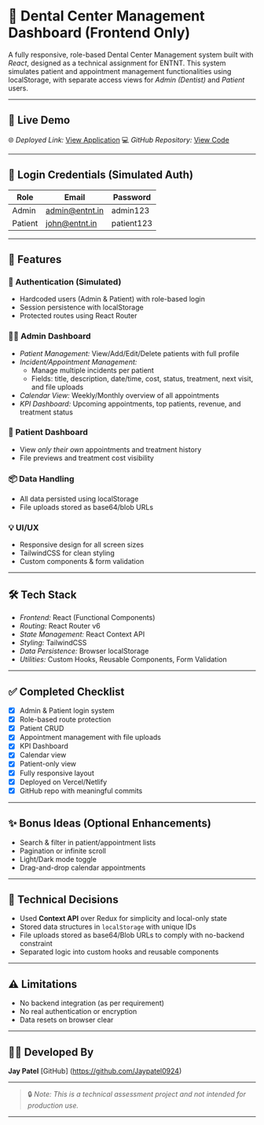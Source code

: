 # 🦷 Dental Center Management Dashboard (Frontend Only)

A fully responsive, role-based Dental Center Management system built with *React*, designed as a technical assignment for ENTNT. This system simulates patient and appointment management functionalities using localStorage, with separate access views for *Admin (Dentist)* and *Patient* users.

---

## 🚀 Live Demo

🌐 *Deployed Link:* [View Application]([https://your-deployed-app-link.com](https://dental-center-management-frontend.vercel.app/))  
💻 *GitHub Repository:* [View Code]([https://github.com/Jaypatel0924/Dental-Center-Management-Frontend])

---

## 🔐 Login Credentials (Simulated Auth)

| Role    | Email              | Password    |
|---------|--------------------|-------------|
| Admin   | admin@entnt.in     | admin123    |
| Patient | john@entnt.in      | patient123  |

---

## 🧩 Features

### 🔑 Authentication (Simulated)
- Hardcoded users (Admin & Patient) with role-based login
- Session persistence with localStorage
- Protected routes using React Router

### 👩‍⚕ Admin Dashboard
- *Patient Management:* View/Add/Edit/Delete patients with full profile
- *Incident/Appointment Management:* 
  - Manage multiple incidents per patient
  - Fields: title, description, date/time, cost, status, treatment, next visit, and file uploads
- *Calendar View:* Weekly/Monthly overview of all appointments
- *KPI Dashboard:* Upcoming appointments, top patients, revenue, and treatment status

### 👤 Patient Dashboard
- View *only their own* appointments and treatment history
- File previews and treatment cost visibility

### 📦 Data Handling
- All data persisted using localStorage
- File uploads stored as base64/blob URLs

### 💡 UI/UX
- Responsive design for all screen sizes
- TailwindCSS for clean styling
- Custom components & form validation

---

## 🛠 Tech Stack

- *Frontend:* React (Functional Components)
- *Routing:* React Router v6
- *State Management:* React Context API
- *Styling:* TailwindCSS
- *Data Persistence:* Browser localStorage
- *Utilities:* Custom Hooks, Reusable Components, Form Validation

---

## ✅ Completed Checklist

* [x] Admin & Patient login system
* [x] Role-based route protection
* [x] Patient CRUD
* [x] Appointment management with file uploads
* [x] KPI Dashboard
* [x] Calendar view
* [x] Patient-only view
* [x] Fully responsive layout
* [x] Deployed on Vercel/Netlify
* [x] GitHub repo with meaningful commits

---

## ✨ Bonus Ideas (Optional Enhancements)

* Search & filter in patient/appointment lists
* Pagination or infinite scroll
* Light/Dark mode toggle
* Drag-and-drop calendar appointments

---

## 🧠 Technical Decisions

* Used **Context API** over Redux for simplicity and local-only state
* Stored data structures in `localStorage` with unique IDs
* File uploads stored as base64/Blob URLs to comply with no-backend constraint
* Separated logic into custom hooks and reusable components

---

## ⚠ Limitations

* No backend integration (as per requirement)
* No real authentication or encryption
* Data resets on browser clear

---


## 👨‍💻 Developed By

**Jay Patel**
[GitHub] (https://github.com/Jaypatel0924)

---

> 🔒 *Note: This is a technical assessment project and not intended for production use.*



---


